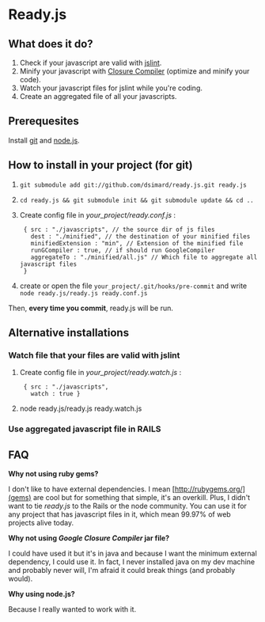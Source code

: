 # Ready.js

## What does it do?
1. Check if your javascript are valid with [jslint](http://www.jslint.com/).
2. Minify your javascript with [Closure Compiler](http://code.google.com/closure/compiler/) (optimize and minify your code).
3. Watch your javascript files for jslint while you're coding.
4. Create an aggregated file of all your javascripts.

## Prerequesites

Install [git](http://git-scm.com/) and [node.js](http://nodejs.org/#download).

## How to install in your project (for git)

1. `git submodule add git://github.com/dsimard/ready.js.git ready.js`
2. `cd ready.js && git submodule init && git submodule update && cd ..`
3. Create config file in *your_project/ready.conf.js* :

        { src : "./javascripts", // the source dir of js files
          dest : "./minified", // the destination of your minified files
          minifiedExtension : "min", // Extension of the minified file 
          runGCompiler : true, // if should run GoogleCompiler
          aggregateTo : "./minified/all.js" // Which file to aggregate all javascript files 
        }
      
4. create or open the file `your_project/.git/hooks/pre-commit` and write `node ready.js/ready.js ready.conf.js`

Then, **every time you commit**, ready.js will be run.

## Alternative installations

### Watch file that your files are valid with jslint

1. Create config file in *your_project/ready.watch.js* :

        { src : "./javascripts",
          watch : true }
2. node ready.js/ready.js ready.watch.js

### Use aggregated javascript file in RAILS



## FAQ

**Why not using ruby gems?**

I don't like to have external dependencies. I mean [http://rubygems.org/](gems) are cool 
but for something that simple, it's an overkill. Plus, I didn't want to tie *ready.js* to
the Rails or the node community. You can use it for any project that has javascript
files in it, which mean 99.97% of web projects alive today.

**Why not using *Google Closure Compiler* jar file?**

I could have used it but it's in java and because I want the minimum external dependency, 
I could use it. In fact, I never installed java on my dev machine and probably never will, 
I'm afraid it could break things (and probably would).

**Why using node.js?**

Because I really wanted to work with it.

